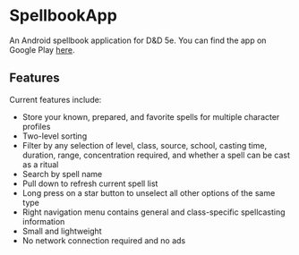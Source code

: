 # SpellbookApp
An Android spellbook application for D&amp;D 5e. You can find the app on Google Play [here](https://play.google.com/store/apps/details?id=dnd.jon.spellbook).

## Features
Current features include:
 * Store your known, prepared, and favorite spells for multiple character profiles
 * Two-level sorting
 * Filter by any selection of level, class, source, school, casting time, duration, range, concentration required, and whether a spell can be cast as a ritual
 * Search by spell name
 * Pull down to refresh current spell list
 * Long press on a star button to unselect all other options of the same type
 * Right navigation menu contains general and class-specific spellcasting information
 * Small and lightweight
 * No network connection required and no ads

